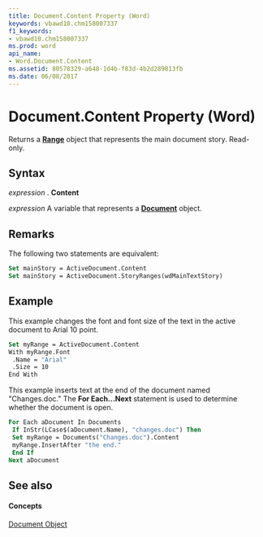 ```yaml
---
title: Document.Content Property (Word)
keywords: vbawd10.chm158007337
f1_keywords:
- vbawd10.chm158007337
ms.prod: word
api_name:
- Word.Document.Content
ms.assetid: 80578329-a648-1d4b-f83d-4b2d289813fb
ms.date: 06/08/2017
---
```



# Document.Content Property (Word)

Returns a  **[Range](range-object-word.md)** object that represents the main document story. Read-only.


## Syntax

 _expression_ . **Content**

 _expression_ A variable that represents a **[Document](document-object-word.md)** object.


## Remarks

The following two statements are equivalent:


```vb
Set mainStory = ActiveDocument.Content 
Set mainStory = ActiveDocument.StoryRanges(wdMainTextStory)
```


## Example

This example changes the font and font size of the text in the active document to Arial 10 point.


```vb
Set myRange = ActiveDocument.Content 
With myRange.Font 
 .Name = "Arial" 
 .Size = 10 
End With
```

This example inserts text at the end of the document named "Changes.doc." The  **For Each...Next** statement is used to determine whether the document is open.




```vb
For Each aDocument In Documents 
 If InStr(LCase$(aDocument.Name), "changes.doc") Then 
 Set myRange = Documents("Changes.doc").Content 
 myRange.InsertAfter "the end." 
 End If 
Next aDocument
```


## See also


#### Concepts


[Document Object](document-object-word.md)

